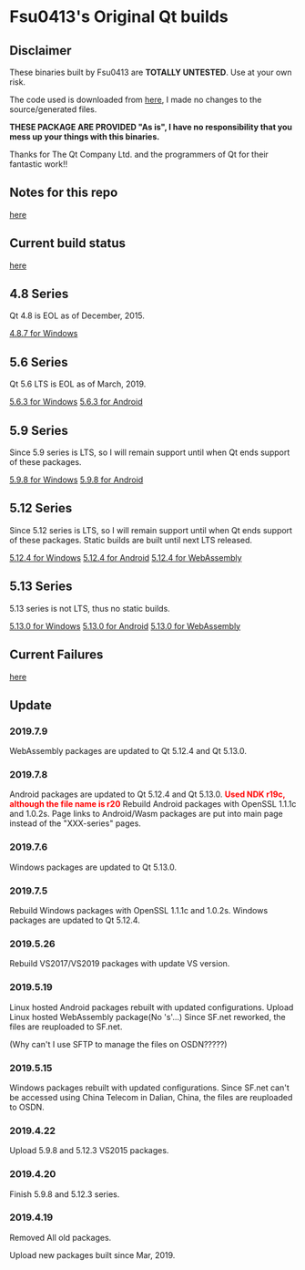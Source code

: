 # Fsu0413's Original Qt builds

## Disclaimer

These binaries built by Fsu0413 are __TOTALLY UNTESTED__. Use at your own risk.

The code used is downloaded from [here](http://download.qt.io), I made no changes to the source/generated files.

__THESE PACKAGE ARE PROVIDED "As is", I have no responsibility that you mess up your things with this binaries.__

Thanks for The Qt Company Ltd. and the programmers of Qt for their fantastic work!!

## Notes for this repo

[here](notes.md)

## Current build status

[here](status.md)

## 4.8 Series
Qt 4.8 is EOL as of December, 2015.

[4.8.7 for Windows](4.8.7-series.md)

## 5.6 Series
Qt 5.6 LTS is EOL as of March, 2019.

[5.6.3 for Windows](5.6.3-series.md)
[5.6.3 for Android](5.6.3-android.md)

## 5.9 Series
Since 5.9 series is LTS, so I will remain support until when Qt ends support of these packages.

[5.9.8 for Windows](5.9.8-series.md)
[5.9.8 for Android](5.9.8-android.md)

## 5.12 Series
Since 5.12 series is LTS, so I will remain support until when Qt ends support of these packages.
Static builds are built until next LTS released.

[5.12.4 for Windows](5.12.4-series.md)
[5.12.4 for Android](5.12.4-android.md)
[5.12.4 for WebAssembly](5.12.4-wasm.md)

## 5.13 Series
5.13 series is not LTS, thus no static builds.

[5.13.0 for Windows](5.13.0-series.md)
[5.13.0 for Android](5.13.0-android.md)
[5.13.0 for WebAssembly](5.13.0-wasm.md)

## Current Failures

[here](failures.md)

## Update

### 2019.7.9
WebAssembly packages are updated to Qt 5.12.4 and Qt 5.13.0.

### 2019.7.8
Android packages are updated to Qt 5.12.4 and Qt 5.13.0. <font color=red>__Used NDK r19c, although the file name is r20__</font>
Rebuild Android packages with OpenSSL 1.1.1c and 1.0.2s.
Page links to Android/Wasm packages are put into main page instead of the "XXX-series" pages.

### 2019.7.6
Windows packages are updated to Qt 5.13.0.

### 2019.7.5
Rebuild Windows packages with OpenSSL 1.1.1c and 1.0.2s.
Windows packages are updated to Qt 5.12.4.

### 2019.5.26
Rebuild VS2017/VS2019 packages with update VS version.

### 2019.5.19
Linux hosted Android packages rebuilt with updated configurations.
Upload Linux hosted WebAssembly package(No 's'...)
Since SF.net reworked, the files are reuploaded to SF.net.

(Why can't I use SFTP to manage the files on OSDN?????)

### 2019.5.15
Windows packages rebuilt with updated configurations.
Since SF.net can't be accessed using China Telecom in Dalian, China, the files are reuploaded to OSDN.

### 2019.4.22
Upload 5.9.8 and 5.12.3 VS2015 packages.

### 2019.4.20
Finish 5.9.8 and 5.12.3 series.

### 2019.4.19
Removed All old packages.

Upload new packages built since Mar, 2019.
